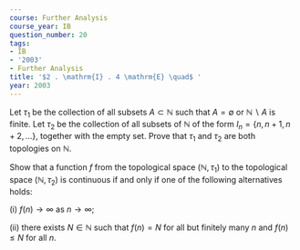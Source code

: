 ```yaml
---
course: Further Analysis
course_year: IB
question_number: 20
tags:
- IB
- '2003'
- Further Analysis
title: '$2 . \mathrm{I} . 4 \mathrm{E} \quad$ '
year: 2003
---
```



Let $\tau_{1}$ be the collection of all subsets $A \subset \mathbb{N}$ such that $A=\emptyset$ or $\mathbb{N} \backslash A$ is finite. Let $\tau_{2}$ be the collection of all subsets of $\mathbb{N}$ of the form $I_{n}=\{n, n+1, n+2, \ldots\}$, together with the empty set. Prove that $\tau_{1}$ and $\tau_{2}$ are both topologies on $\mathbb{N}$.

Show that a function $f$ from the topological space $\left(\mathbb{N}, \tau_{1}\right)$ to the topological space $\left(\mathbb{N}, \tau_{2}\right)$ is continuous if and only if one of the following alternatives holds:

(i) $f(n) \rightarrow \infty$ as $n \rightarrow \infty$;

(ii) there exists $N \in \mathbb{N}$ such that $f(n)=N$ for all but finitely many $n$ and $f(n) \leqslant N$ for all $n$.
